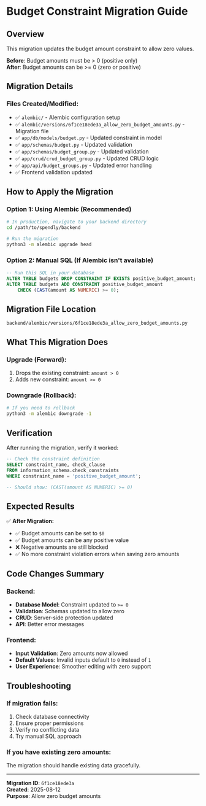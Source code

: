 # Budget Constraint Migration Guide

## Overview
This migration updates the budget amount constraint to allow zero values.

**Before**: Budget amounts must be > 0 (positive only)  
**After**: Budget amounts can be >= 0 (zero or positive)

## Migration Details

### Files Created/Modified:
- ✅ `alembic/` - Alembic configuration setup
- ✅ `alembic/versions/6f1ce18ede3a_allow_zero_budget_amounts.py` - Migration file
- ✅ `app/db/models/budget.py` - Updated constraint in model
- ✅ `app/schemas/budget.py` - Updated validation
- ✅ `app/schemas/budget_group.py` - Updated validation  
- ✅ `app/crud/crud_budget_group.py` - Updated CRUD logic
- ✅ `app/api/budget_groups.py` - Updated error handling
- ✅ Frontend validation updated

## How to Apply the Migration

### Option 1: Using Alembic (Recommended)
```bash
# In production, navigate to your backend directory
cd /path/to/spendly/backend

# Run the migration
python3 -m alembic upgrade head
```

### Option 2: Manual SQL (If Alembic isn't available)
```sql
-- Run this SQL in your database
ALTER TABLE budgets DROP CONSTRAINT IF EXISTS positive_budget_amount;
ALTER TABLE budgets ADD CONSTRAINT positive_budget_amount 
    CHECK (CAST(amount AS NUMERIC) >= 0);
```

## Migration File Location
```
backend/alembic/versions/6f1ce18ede3a_allow_zero_budget_amounts.py
```

## What This Migration Does

### Upgrade (Forward):
1. Drops the existing constraint: `amount > 0`
2. Adds new constraint: `amount >= 0`

### Downgrade (Rollback):
```bash
# If you need to rollback
python3 -m alembic downgrade -1
```

## Verification

After running the migration, verify it worked:

```sql
-- Check the constraint definition
SELECT constraint_name, check_clause 
FROM information_schema.check_constraints 
WHERE constraint_name = 'positive_budget_amount';

-- Should show: (CAST(amount AS NUMERIC) >= 0)
```

## Expected Results

✅ **After Migration:**
- ✅ Budget amounts can be set to `$0`
- ✅ Budget amounts can be any positive value
- ❌ Negative amounts are still blocked
- ✅ No more constraint violation errors when saving zero amounts

## Code Changes Summary

### Backend:
- **Database Model**: Constraint updated to `>= 0`
- **Validation**: Schemas updated to allow zero
- **CRUD**: Server-side protection updated
- **API**: Better error messages

### Frontend:
- **Input Validation**: Zero amounts now allowed
- **Default Values**: Invalid inputs default to `0` instead of `1`
- **User Experience**: Smoother editing with zero support

## Troubleshooting

### If migration fails:
1. Check database connectivity
2. Ensure proper permissions
3. Verify no conflicting data
4. Try manual SQL approach

### If you have existing zero amounts:
The migration should handle existing data gracefully.

---

**Migration ID**: `6f1ce18ede3a`  
**Created**: 2025-08-12  
**Purpose**: Allow zero budget amounts
